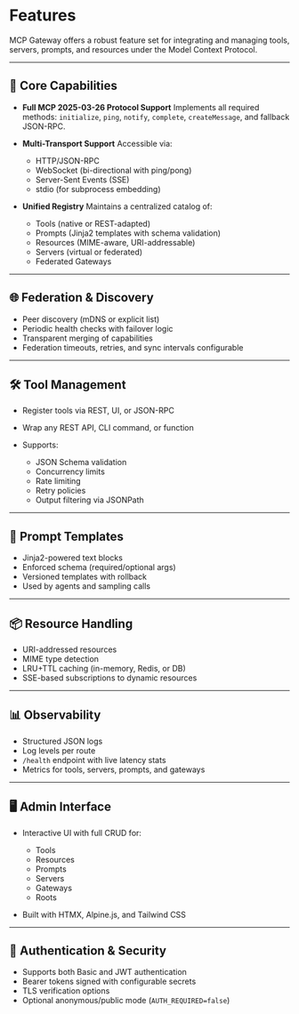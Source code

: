 # Features

MCP Gateway offers a robust feature set for integrating and managing tools, servers, prompts, and resources under the Model Context Protocol.

---

## 🧠 Core Capabilities

- **Full MCP 2025-03-26 Protocol Support**
  Implements all required methods: `initialize`, `ping`, `notify`, `complete`, `createMessage`, and fallback JSON-RPC.

- **Multi-Transport Support**
  Accessible via:

  - HTTP/JSON-RPC
  - WebSocket (bi-directional with ping/pong)
  - Server-Sent Events (SSE)
  - stdio (for subprocess embedding)

- **Unified Registry**
  Maintains a centralized catalog of:

  - Tools (native or REST-adapted)
  - Prompts (Jinja2 templates with schema validation)
  - Resources (MIME-aware, URI-addressable)
  - Servers (virtual or federated)
  - Federated Gateways

---

## 🌐 Federation & Discovery

- Peer discovery (mDNS or explicit list)
- Periodic health checks with failover logic
- Transparent merging of capabilities
- Federation timeouts, retries, and sync intervals configurable

---

## 🛠 Tool Management

- Register tools via REST, UI, or JSON-RPC
- Wrap any REST API, CLI command, or function
- Supports:

  - JSON Schema validation
  - Concurrency limits
  - Rate limiting
  - Retry policies
  - Output filtering via JSONPath

---

## 💬 Prompt Templates

- Jinja2-powered text blocks
- Enforced schema (required/optional args)
- Versioned templates with rollback
- Used by agents and sampling calls

---

## 📦 Resource Handling

- URI-addressed resources
- MIME type detection
- LRU+TTL caching (in-memory, Redis, or DB)
- SSE-based subscriptions to dynamic resources

---

## 📊 Observability

- Structured JSON logs
- Log levels per route
- `/health` endpoint with live latency stats
- Metrics for tools, servers, prompts, and gateways

---

## 🖥 Admin Interface

- Interactive UI with full CRUD for:

  - Tools
  - Resources
  - Prompts
  - Servers
  - Gateways
  - Roots
- Built with HTMX, Alpine.js, and Tailwind CSS

---

## 🔐 Authentication & Security

- Supports both Basic and JWT authentication
- Bearer tokens signed with configurable secrets
- TLS verification options
- Optional anonymous/public mode (`AUTH_REQUIRED=false`)
